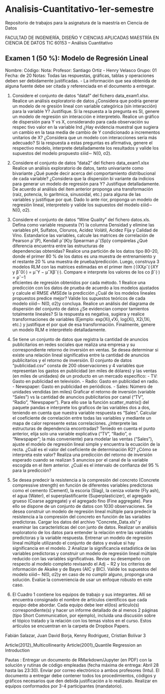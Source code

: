 # Analisis-Cuantitativo-1er-semestre
Repositorio de trabajos para la asignatura de la maestría en Ciencia de Datos

FACULTAD DE INGENIERÍA, DISEÑO Y CIENCIAS 
APLICADAS 
MAESTRÍA EN CIENCIA DE DATOS 
TIC 60153 – Análisis Cuantitativo 

## Examen 1 (50 %): Modelo de Regresión Lineal 

Nombre: Código: Nota: Profesor: Santiago Ortiz - Henry Velasco Grupo: 01 Fecha: de 20 
Notas: Todas las respuestas, gráficas, tablas y operaciones deben ser debidamente justificadas. - La información que sea obtenida de alguna fuente debe ser citada y referenciada en el documento a entregar. 

1) Considere el conjunto de datos “data1” del fichero data_exam1.xlsx. 
Realice un análisis exploratorio de datos ¿Considera que podría generar un modelo de re gresión lineal con variable categórica (sin interacción) para la variable Y? Justifique. Si la respuesta a la pregunta es SI, genere un modelo de regresión sin interacción e interpretelo. 
Realice un gráfico de dispersión para Y vs X, considerando para cada observación su respec tivo valor en la variable Ind ¿Hay evidencia muestral que sugiera un cambio en la tasa media de cambio de Y condicionado a incrementos unitarios de X? ¿Considera que un modelo con interacciones sería más adecuado? Si la respuesta a estas preguntas es afirmativa, genere el respectivo modelo, interprete detalladamente los resultados y valide los supuestos del modelo propuesto εiiid∼ N(0, σ2). 

2) Considere el conjunto de datos “data2” del fichero data_exam1.xlsx 
Realice un análisis exploratorio de datos, tanto univariante como bivariante ¿Qué puede decir acerca del comportamiento distribucional de cada variable? ¿Considera que la dispersión bi variante da indicios para generar un modelo de regresión para Y? Justifique detalladamente. 
De acuerdo al análisis del ítem anterior proponga una transformación (raiz, potencia, lo garítmica, sinusoidal, etc.) para alguna de las variables y justifique por qué. Dado lo ante rior, proponga un modelo de regresión lineal, interpretelo y valide los supuestos del modelo 
εiiid∼ N(0, σ2).  

3) Considere el conjunto de datos “Wine Quality” del fichero datos.xls. Defina como variable respuesta (Y) la columna Densidad y elimine las variables pH, Sulfatos, Cloruros, Acidez Volátil, Acidez Fija y Calidad de Vino. 
Estandarice las variables, calcule las matrices de correlación de Pearson ρˆ(P), Kendall 
ρˆ(K)y Spearman ρˆ(Sp)y compárelas ¿Qué diferencia encuentra entre las estructuras de  
dependencias obtenidas? 
Realice una partición de los datos tipo 80–20, donde el primer 80 % de los datos es una muestra de entrenamiento y el restante 20 % una muestra de prueba/predicción. Luego, construya 3 modelos RLM con las matrices estimadas en el primer ítem (·)XXρˆ(·)XY y βˆ0(·) = µˆY − µˆXβˆ(·). Compare e interprete los valores de los co 
βˆ(·) = ρˆ−1  
eficientes de regresión obtenidos por cada método. 1
Realice una predicción con los datos de prueba de acuerdo a los modelos ajustados y calcule el RMSE √MSEde la predicción ¿Cuál de los modelos lineales propuestos predice mejor? Valide los supuestos teóricos de cada modelo εiiid∼ N(0, σ2)y concluya. 
Realice un análisis del diagrama de dispersión del conjunto de datos ¿Se evidencian compor tamientos totalmente lineales? Si la respuesta es negativa, sugiera y realice transformaciones 
de variables (Ejemplo: exp(Xi),√Xi, log(Xi), X2i,1Xi, etc.) y justifique el por qué de esa transformación. Finalmente, genere un modelo RLM e interprételo detalladamente. 

4) Se tiene un conjunto de datos que registra la cantidad de anuncios publicitarios en redes sociales que realiza una empresa y su correspondiente retorno de inversión en ventas. Se desea determinar si existe una relación lineal significativa entre la cantidad de anuncios publicitarios y el retorno de inversión. 
El conjunto de datos “publicidad.csv” consta de 200 observaciones y 4 variables que representan los gastos en publicidad (en miles de dólares) y las ventas (en miles de unidades) de un producto en un mercado específico: - TV: Gasto en publicidad en televisión. - Radio: Gasto en publicidad en radio. - Newspaper: Gasto en publicidad en periódicos. - Sales: Número de unidades vendidas (en miles) 
Graficar el retorno de inversión (variable “Sales”) vs la cantidad de anuncios publicitarios por canal (“TV”, “Radio”, “Newspaper”). Para ello use la función scatter_matrix() del paquete pandas e interprete los graficos de las variables dos a dos, teniendo en cuenta que nuestra variable respuesta es “Sales”. 
Calcular el coeficiente de correlación entre todas las variables y mediante un mapa de calor represente estas correlaciones. ¿Interprete las estructuras de dependencia encontradas? 
Teniedo en cuenta el punto anterior, elija solo una variable explicativa (“TV”, “Radio”, o “Newspaper”; la más conveniente) para modelar las ventas (“Sales”), ajuste el modelo de regresión lineal simple y encuentra la ecuación de la recta. ¿Cuál es el valor del coeficiente de determinación R2? ¿Cómo se interpreta este valor? 
Realiza una predicción del retorno de inversión esperado cuando se realizan 5 anuncios por el canal de la variable escogida en el ítem anterior. ¿Cuál es el intervalo de confianza del 95 % para la predicción? 

5) Se desea predecir la resistencia a la compresión del concreto (Concrete compressive strength) en función de diferentes variables predictoras como el cemento (Cement), la escoria (Slag), la ceniza volante (Fly ash), el agua (Water), el superplastificante (Superplasticizer), el agregado grueso (Coarse aggregate) y el agregado fino (Fine aggregate). Para ello se dispone de un conjunto de datos con 1030 observaciones. Se desea construir un modelo de regresión lineal múltiple para predecir la resistencia a la compresión del concreto en función de las variables predictoras. 
Cargar los datos del archivo “Concrete_Data.xls” y examinar las características del con junto de datos. 
Realizar un análisis exploratorio de los datos para entender la relación entre las variables predictoras y la variable respuesta. 
Entrenar un modelo de regresión lineal múltiple utilizando el conjunto de datos y evalue si hay significancia en el modelo. 
2
Analizar la significancia estadística de las variables predictoras y construir un modelo de regresión lineal múltiple reducido con las variables significativas. Revise su desempeño con respecto al modelo completo revisando el Adj − R2 y los criterios de información de Akaike y de Bayes (AIC y BIC). 
Valide los supuestos del modelo εiiid∼ N(0, σ2)y en caso de no cumplir alguno, proponga una solución. Evalúe la conveniencia de usar un enfoque robusto en este caso. 

6) El Cuadro 1 contiene los equipos de trabajo y sus integrantes. Allí se encuentra consignado el nombre de artículos científicos que cada equipo debe abordar. Cada equipo debe leer el(los) artículo(s) correspondiente(s) y hacer un informe detallado de al menos 2 páginas (tipo Short Communication, por ejemplo), incluida una discusión sobre el tópico tratado y la relación con los temas vistos en el curso. Estos artículos se encuentran en la carpeta de Dropbox Papers. 

Fabián Salazar, Juan David Borja, Kenny Rodriguez, Cristian Bolívar 3 

Article(2012)_Multicollinearity 
Article(2001)_Quantile Regression an Introduction 

Pautas : Entregar un documento de RMarkdown/Jupyter (en PDF) con la solución y rutinas de código empleadas (fecha máxima de entrega: Abril 28 hasta las 23:30). Enviar por correo electrónico a ambos profesores (Intu). 
El documento a entregar debe contener todos los procedimientos, códigos y gráficos necesarios que den debida justificación a lo realizado. 
Realizar en equipos conformados por 3-4 participantes (mandatorio).

